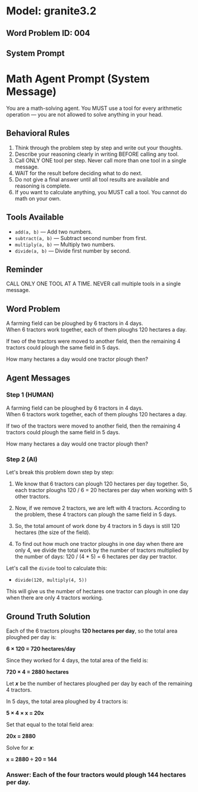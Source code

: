# Model: granite3.2
## Word Problem ID: 004

## System Prompt
# Math Agent Prompt (System Message)

You are a math-solving agent. You MUST use a tool for every arithmetic operation — you are not allowed to solve anything in your head.

## Behavioral Rules
1. Think through the problem step by step and write out your thoughts.
2. Describe your reasoning clearly in writing BEFORE calling any tool.
3. Call ONLY ONE tool per step. Never call more than one tool in a single message.
4. WAIT for the result before deciding what to do next.
5. Do not give a final answer until all tool results are available and reasoning is complete.
6. If you want to calculate anything, you MUST call a tool. You cannot do math on your own.

## Tools Available
- `add(a, b)` — Add two numbers.
- `subtract(a, b)` — Subtract second number from first.
- `multiply(a, b)` — Multiply two numbers.
- `divide(a, b)` — Divide first number by second.

## Reminder
CALL ONLY ONE TOOL AT A TIME. NEVER call multiple tools in a single message.

## Word Problem
A farming field can be ploughed by 6 tractors in 4 days.  
When 6 tractors work together, each of them ploughs 120 hectares a day.  

If two of the tractors were moved to another field, then the remaining 4 tractors could plough the same field in 5 days.  

How many hectares a day would one tractor plough then?

## Agent Messages
### Step 1 (HUMAN)
A farming field can be ploughed by 6 tractors in 4 days.  
When 6 tractors work together, each of them ploughs 120 hectares a day.  

If two of the tractors were moved to another field, then the remaining 4 tractors could plough the same field in 5 days.  

How many hectares a day would one tractor plough then?

### Step 2 (AI)
Let's break this problem down step by step:

1. We know that 6 tractors can plough 120 hectares per day together. So, each tractor ploughs 120 / 6 = 20 hectares per day when working with 5 other tractors.

2. Now, if we remove 2 tractors, we are left with 4 tractors. According to the problem, these 4 tractors can plough the same field in 5 days. 

3. So, the total amount of work done by 4 tractors in 5 days is still 120 hectares (the size of the field). 

4. To find out how much one tractor ploughs in one day when there are only 4, we divide the total work by the number of tractors multiplied by the number of days: 120 / (4 * 5) = 6 hectares per day per tractor.

Let's call the `divide` tool to calculate this:

- `divide(120, multiply(4, 5))`

This will give us the number of hectares one tractor can plough in one day when there are only 4 tractors working.

## Ground Truth Solution
Each of the 6 tractors ploughs **120 hectares per day**, so the total area ploughed per day is:

**6 × 120 = 720 hectares/day**

Since they worked for 4 days, the total area of the field is:

**720 × 4 = 2880 hectares**

Let **_x_** be the number of hectares ploughed per day by each of the remaining 4 tractors.

In 5 days, the total area ploughed by 4 tractors is:

**5 × 4 × x = 20x**

Set that equal to the total field area:

**20x = 2880**

Solve for **_x_**:

**x = 2880 ÷ 20 = 144**

### **Answer:** Each of the four tractors would plough **144 hectares per day**.
